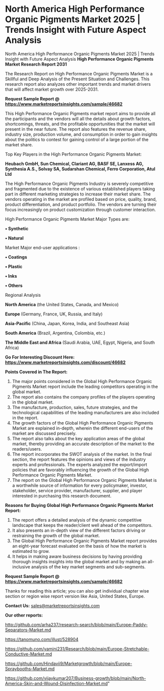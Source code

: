 # North America High Performance Organic Pigments Market 2025 | Trends Insight with Future Aspect Analysis
North America High Performance Organic Pigments Market 2025 | Trends Insight with Future Aspect Analysis
<strong>High Performance Organic Pigments Market Research Report 2031</strong>

The Research Report on High Performance Organic Pigments Market is a Skillful and Deep Analysis of the Present Situation and Challenges. This research report also analyzes other important trends and market drivers that will affect market growth over 2025-2031.

<strong>Request Sample Report @ <a href=https://www.marketreportsinsights.com/sample/46682>https://www.marketreportsinsights.com/sample/46682</a></strong>

This High Performance Organic Pigments market report aims to provide all the participants and the vendors will all the details about growth factors, shortcomings, threats, and the profitable opportunities that the market will present in the near future. The report also features the revenue share, industry size, production volume, and consumption in order to gain insights about the politics to contest for gaining control of a large portion of the market share.

Top Key Players in the High Performance Organic Pigments Market:

<strong>Heubach GmbH, Sun Chemical, Clariant AG, BASF SE, Lanxess AG, Synthesia A.S., Solvay SA, Sudarshan Chemical, Ferro Corporation, Atul Ltd</strong>

The High Performance Organic Pigments Industry is severely competitive and fragmented due to the existence of various established players taking part in different marketing strategies to increase their market share. The vendors operating in the market are profiled based on price, quality, brand, product differentiation, and product portfolio. The vendors are turning their focus increasingly on product customization through customer interaction.

High Performance Organic Pigments Market Major Types are:

<strong>•  Synthetic

•  Natural</strong>

Market Major end-user applications :

<strong>•  Coatings

•  Plastic

•  Inks

•  Others</strong>

Regional Analysis

</u><strong><b>North America</b></strong> (the United States, Canada, and Mexico)

<strong><b>Europe </b></strong>(Germany, France, UK, Russia, and Italy)

<strong><b>Asia-Pacific</b></strong> (China, Japan, Korea, India, and Southeast Asia)

<strong><b>South America</b></strong> (Brazil, Argentina, Colombia, etc.)

<strong><b>The Middle East and Africa</b></strong> (Saudi Arabia, UAE, Egypt, Nigeria, and South Africa)

<strong>Go For Interesting Discount Here: <a href=https://www.marketreportsinsights.com/discount/46682>https://www.marketreportsinsights.com/discount/46682</a></strong>

<strong>Points Covered in The Report:</strong>
<ol>
  <li>The major points considered in the Global High Performance Organic Pigments Market report include the leading competitors operating in the global market.</li>
  <li>The report also contains the company profiles of the players operating in the global market.</li>
  <li>The manufacture, production, sales, future strategies, and the technological capabilities of the leading manufacturers are also included in the report.</li>
  <li>The growth factors of the Global High Performance Organic Pigments Market are explained in-depth, wherein the different end-users of the market are discussed precisely.</li>
  <li>The report also talks about the key application areas of the global market, thereby providing an accurate description of the market to the readers/users.</li>
  <li>The report incorporates the SWOT analysis of the market. In the final section, the report features the opinions and views of the industry experts and professionals. The experts analyzed the export/import policies that are favorably influencing the growth of the Global High Performance Organic Pigments Market.</li>
  <li>The report on the Global High Performance Organic Pigments Market is a worthwhile source of information for every policymaker, investor, stakeholder, service provider, manufacturer, supplier, and player interested in purchasing this research document.</li>
</ol>
<strong>Reasons for Buying Global High Performance Organic Pigments Market Report:</strong>

<ol>
  <li>The report offers a detailed analysis of the dynamic competitive landscape that keeps the reader/client well ahead of the competitors.</li>
  <li>It also presents an in-depth view of the different factors driving or restraining the growth of the global market.</li>
  <li>The Global High Performance Organic Pigments Market report provides an eight-year forecast evaluated on the basis of how the market is estimated to grow.</li>
  <li>It helps in making aware business decisions by having providing thorough insights insights into the global market and by making an all-inclusive analysis of the key market segments and sub-segments.</li>
</ol>
<strong>Request Sample Report @ <a href=https://www.marketreportsinsights.com/sample/46682>https://www.marketreportsinsights.com/sample/46682</a></strong>


Thanks for reading this article; you can also get individual chapter wise section or region wise report version like Asia, United States, Europe.

<strong>Contact Us:</strong>
sales@marketreportsinsights.com

<strong>Our other reports:</strong>

<a href=http://github.com/arha237/research-search/blob/main/Europe-Paddy-Separators-Market.md>http://github.com/arha237/research-search/blob/main/Europe-Paddy-Separators-Market.md</a>

<a href=https://tanomuno.com/illust/528904>https://tanomuno.com/illust/528904</a>

<a href=https://github.com/yamini231/Research/blob/main/Europe-Stretchable-Conductive-Market.md>https://github.com/yamini231/Research/blob/main/Europe-Stretchable-Conductive-Market.md</a>

<a href=https://github.com/Hindavii9/Marketgrowth/blob/main/Europe-Spraybooths-Market.md>https://github.com/Hindavii9/Marketgrowth/blob/main/Europe-Spraybooths-Market.md</a>

<a href=https://github.com/vijaykumar207/Business-growth/blob/main/North-America-Skin-and-Wound-Disinfection-Market.md>https://github.com/vijaykumar207/Business-growth/blob/main/North-America-Skin-and-Wound-Disinfection-Market.md</a>"
